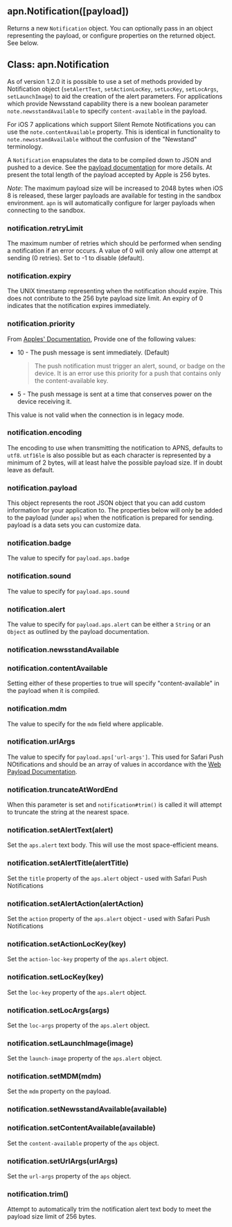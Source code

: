 ## apn.Notification([payload])

Returns a new `Notification` object. You can optionally pass in an object representing the payload, or configure properties on the returned object. See below.


## Class: apn.Notification

As of version 1.2.0 it is possible to use a set of methods provided by Notification object (`setAlertText`, `setActionLocKey`, `setLocKey`, `setLocArgs`, `setLaunchImage`) to aid the creation of the alert parameters. For applications which provide Newsstand capability there is a new boolean parameter `note.newsstandAvailable` to specify `content-available` in the payload.

For iOS 7 applications which support Silent Remote Notifications you can use the `note.contentAvailable` property. This is identical in functionality to  `note.newsstandAvailable` without the confusion of the "Newstand" terminology.

A `Notification` enapsulates the data to be compiled down to JSON and pushed to a device. See the [payload documentation][pl] for more details. At present the total length of the payload accepted by Apple is 256 bytes. 

*Note*: The maximum payload size will be increased to 2048 bytes when iOS 8 is released, these larger payloads are available for testing in the sandbox environment. `apn` is will automatically configure for larger payloads when connecting to the sandbox.

### notification.retryLimit

The maximum number of retries which should be performed when sending a notification if an error occurs. A value of 0 will only allow one attempt at sending (0 retries). Set to -1 to disable (default).

### notification.expiry

The UNIX timestamp representing when the notification should expire. This does not contribute to the 256 byte payload size limit. An expiry of 0 indicates that the notification expires immediately.

### notification.priority

From [Apples' Documentation][notificationFormat], Provide one of the following values:

  * 10 - The push message is sent immediately. (Default)
    > The push notification must trigger an alert, sound, or badge on the device. It is an error use this priority for a push that contains only the content-available key.
  * 5 - The push message is sent at a time that conserves power on the device receiving it.

This value is not valid when the connection is in legacy mode.

### notification.encoding

The encoding to use when transmitting the notification to APNS, defaults to `utf8`. `utf16le` is also possible but as each character is represented by a minimum of 2 bytes, will at least halve the possible payload size. If in doubt leave as default.

### notification.payload

This object represents the root JSON object that you can add custom information for your application to. The properties below will only be added to the payload (under `aps`) when the notification is prepared for sending.
payload is a data sets you can customize data.

### notification.badge

The value to specify for `payload.aps.badge`

### notification.sound

The value to specify for `payload.aps.sound`

### notification.alert

The value to specify for `payload.aps.alert` can be either a `String` or an `Object` as outlined by the payload documentation.

### notification.newsstandAvailable
### notification.contentAvailable

Setting either of these properties to true will specify "content-available" in the payload when it is compiled.

### notification.mdm

The value to specify for the `mdm` field where applicable.

### notification.urlArgs

The value to specify for `payload.aps['url-args']`. This used for Safari Push NOtifications and should be an array of values in accordance with the [Web Payload Documentation][webpayloaddocs].

### notification.truncateAtWordEnd

When this parameter is set and `notification#trim()` is called it will attempt to truncate the string at the nearest space.

### notification.setAlertText(alert)

Set the `aps.alert` text body. This will use the most space-efficient means.

### notification.setAlertTitle(alertTitle)

Set the `title` property of the `aps.alert` object - used with Safari Push Notifications

### notification.setAlertAction(alertAction)

Set the `action` property of the `aps.alert` object - used with Safari Push Notifications

### notification.setActionLocKey(key)

Set the `action-loc-key` property of the `aps.alert` object.

### notification.setLocKey(key)

Set the `loc-key` property of the `aps.alert` object.

### notification.setLocArgs(args)

Set the `loc-args` property of the `aps.alert` object.

### notification.setLaunchImage(image)

Set the `launch-image` property of the `aps.alert` object.

### notification.setMDM(mdm)

Set the `mdm` property on the payload.

### notification.setNewsstandAvailable(available)
### notification.setContentAvailable(available)

Set the `content-available` property of the `aps` object.

### notification.setUrlArgs(urlArgs)

Set the `url-args` property of the `aps` object.

### notification.trim()

Attempt to automatically trim the notification alert text body to meet the payload size limit of 256 bytes.

[pl]:https://developer.apple.com/library/ios/documentation/NetworkingInternet/Conceptual/RemoteNotificationsPG/Chapters/ApplePushService.html#//apple_ref/doc/uid/TP40008194-CH100-SW1 "Local and Push Notification Programming Guide: Apple Push Notification Service"
[notificationFormat]:https://developer.apple.com/library/ios/documentation/NetworkingInternet/Conceptual/RemoteNotificationsPG/Chapters/CommunicatingWIthAPS.html#//apple_ref/doc/uid/TP40008194-CH101-SW9 "The Binary Interface and Notification Format"
[webpayloaddocs]:https://developer.apple.com/library/prerelease/mac/documentation/NetworkingInternet/Conceptual/NotificationProgrammingGuideForWebsites/PushNotifications/PushNotifications.html#//apple_ref/doc/uid/TP40013225-CH3-SW12 "Configuring Safari Push Notifications"
